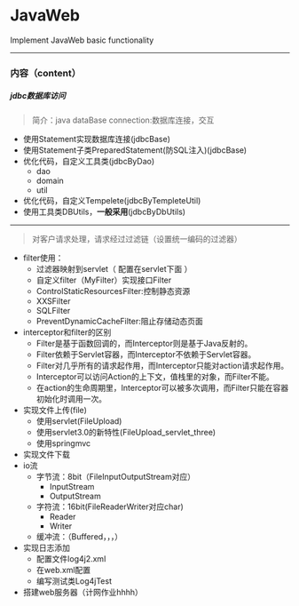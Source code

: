 # JavaWeb
Implement JavaWeb basic functionality

---
### 内容（content）
##### jdbc数据库访问
> 简介：java dataBase connection:数据库连接，交互

- 使用Statement实现数据库连接(jdbcBase)
- 使用Statement子类PreparedStatement(防SQL注入)(jdbcBase)
- 优化代码，自定义工具类(jdbcByDao)
    - dao
    - domain
    - util
- 优化代码，自定义Tempelete(jdbcByTempleteUtil)
- 使用工具类DBUtils，**一般采用**(jdbcByDbUtils)
---
> 对客户请求处理，请求经过过滤链（设置统一编码的过滤器）
- filter使用：
    - 过滤器映射到servlet（ 配置在servlet下面 ）
    - 自定义filter（MyFilter）实现接口Filter 
    - ControlStaticResourcesFilter:控制静态资源
    - XXSFilter
    - SQLFilter
    - PreventDynamicCacheFilter:阻止存储动态页面
- interceptor和filter的区别
    - Filter是基于函数回调的，而Interceptor则是基于Java反射的。
    - Filter依赖于Servlet容器，而Interceptor不依赖于Servlet容器。
    - Filter对几乎所有的请求起作用，而Interceptor只能对action请求起作用。
    - Interceptor可以访问Action的上下文，值栈里的对象，而Filter不能。
    - 在action的生命周期里，Interceptor可以被多次调用，而Filter只能在容器初始化时调用一次。 
- 实现文件上传(file)
    - 使用servlet(FileUpload)
    - 使用servlet3.0的新特性(FileUpload_servlet_three)
    - 使用springmvc
- 实现文件下载
- io流
    - 字节流：8bit（FileInputOutputStream对应）
        - InputStream
        - OutputStream
    - 字符流：16bit(FileReaderWriter对应char)
        - Reader
        - Writer
    - 缓冲流：（Buffered，，，）
- 实现日志添加
    - 配置文件log4j2.xml
    - 在web.xml配置
    - 编写测试类Log4jTest
- 搭建web服务器（计网作业hhhh）
